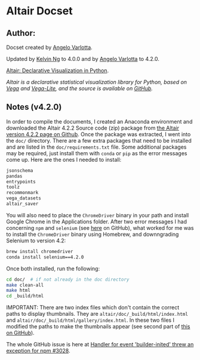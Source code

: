 Altair Docset
=======================

## Author:

Docset created by [Angelo Varlotta](https://github.com/capac).

Updated by [Kelvin Ng](https://github.com/hoishing) to 4.0.0 and by [Angelo Varlotta](https://github.com/capac) to 4.2.0.


[Altair: Declarative Visualization in Python](https://altair-viz.github.io/index.html).

_Altair is a declarative statistical visualization library for Python, based on [Vega](http://vega.github.io/vega) and [Vega-Lite](http://vega.github.io/vega-lite), and the source is available on [GitHub](http://github.com/altair-viz/altair)._


## Notes (v4.2.0)

In order to compile the documents, I created an Anaconda environment and downloaded the Altair 4.2.2 Source code (zip) package from [the Altair version 4.2.2 page on Github](https://github.com/altair-viz/altair/releases/tag/v4.2.2). Once the package was extracted, I went into the `doc/` directory. There are a few extra packages that need to be installed and are listed in the `doc/requirements.txt` file. Some additional packages may be required, just install them with `conda` or `pip` as the error messages come up. Here are the ones I needed to install:

```bash
jsonschema
pandas
entrypoints
toolz
recommonmark
vega_datasets
altair_saver
```

You will also need to place the `ChromeDriver` binary in your path and install Google Chrome in the Applications folder. After two error messages I had concerning `npm` and `selenium` (see [here](https://github.com/altair-viz/altair/issues/3028#issuecomment-1519106408) on GitHub), what worked for me was to install the `ChromeDriver` binary using Homebrew, and downngrading Selenium to version 4.2:

```bash
brew install chromedriver
conda install selenium==4.2.0
```

Once both installed, run the following:

```bash
cd doc/  # if not already in the doc directory
make clean-all
make html
cd _build/html
```

IMPORTANT: There are two index files which don't contain the correct paths to display thumbnails. They are `altair/doc/_build/html/index.html` and `altair/doc/_build/html/gallery/index.html`. In these two files I modified the paths to make the thumbnails appear (see second part of [this on GitHub](https://github.com/altair-viz/altair/issues/3028#issuecomment-1519106408)).

The whole GitHub issue is here at
[Handler for event 'builder-inited' threw an exception for npm #3028](https://github.com/altair-viz/altair/issues/3028).

